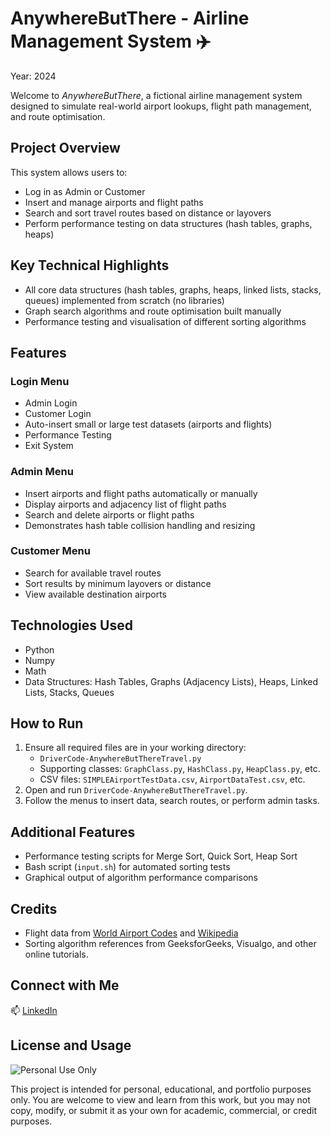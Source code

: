 # AnywhereButThere - Airline Management System ✈️
Year: 2024

Welcome to *AnywhereButThere*, a fictional airline management system designed to simulate real-world airport lookups, flight path management, and route optimisation.

## Project Overview
This system allows users to:
- Log in as Admin or Customer
- Insert and manage airports and flight paths
- Search and sort travel routes based on distance or layovers
- Perform performance testing on data structures (hash tables, graphs, heaps)

## Key Technical Highlights
- All core data structures (hash tables, graphs, heaps, linked lists, stacks, queues) implemented from scratch (no libraries)
- Graph search algorithms and route optimisation built manually
- Performance testing and visualisation of different sorting algorithms

## Features

### Login Menu
- Admin Login
- Customer Login
- Auto-insert small or large test datasets (airports and flights)
- Performance Testing
- Exit System

### Admin Menu
- Insert airports and flight paths automatically or manually
- Display airports and adjacency list of flight paths
- Search and delete airports or flight paths
- Demonstrates hash table collision handling and resizing

### Customer Menu
- Search for available travel routes
- Sort results by minimum layovers or distance
- View available destination airports

## Technologies Used
- Python
- Numpy
- Math
- Data Structures: Hash Tables, Graphs (Adjacency Lists), Heaps, Linked Lists, Stacks, Queues

## How to Run
1. Ensure all required files are in your working directory:
    - `DriverCode-AnywhereButThereTravel.py`
    - Supporting classes: `GraphClass.py`, `HashClass.py`, `HeapClass.py`, etc.
    - CSV files: `SIMPLEAirportTestData.csv`, `AirportDataTest.csv`, etc.
2. Open and run `DriverCode-AnywhereButThereTravel.py`.
3. Follow the menus to insert data, search routes, or perform admin tasks.

## Additional Features
- Performance testing scripts for Merge Sort, Quick Sort, Heap Sort
- Bash script (`input.sh`) for automated sorting tests
- Graphical output of algorithm performance comparisons

## Credits
- Flight data from [World Airport Codes](https://www.world-airport-codes.com/world-top-30-airports.html) and [Wikipedia](https://en.wikipedia.org/wiki/List_of_international_airports_by_country)
- Sorting algorithm references from GeeksforGeeks, Visualgo, and other online tutorials.


## Connect with Me
📫 [LinkedIn](https://www.linkedin.com/in/safflatters/)


## License and Usage
![Personal Use Only](https://img.shields.io/badge/Personal%20Use-Only-blueviolet?style=for-the-badge)

This project is intended for personal, educational, and portfolio purposes only.
You are welcome to view and learn from this work, but you may not copy, modify, or submit it as your own for academic, commercial, or credit purposes.
